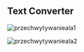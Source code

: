 ## Text Converter

![przechwytywanieala1](https://user-images.githubusercontent.com/23640684/28465836-7cc054a6-6e2a-11e7-930c-7d4cca72f1a9.JPG)

![przechwytywanieala2](https://user-images.githubusercontent.com/23640684/28465843-819cd74c-6e2a-11e7-9a95-af4d53eae90e.JPG)
